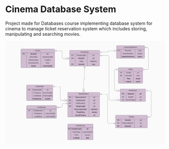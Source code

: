 # Cinema Database System
Project made for Databases course implementing database system for cinema to manage ticket reservation system which includes storing, manipulating and searching movies.

![Image](https://github.com/natkramarz/cinema_database_system/blob/main/diagrams/er.png)

